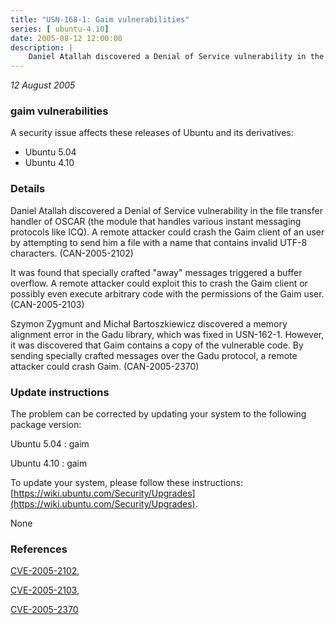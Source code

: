 ```yaml
---
title: "USN-168-1: Gaim vulnerabilities"
series: [ ubuntu-4.10]
date: 2005-08-12 12:00:00
description: |
    Daniel Atallah discovered a Denial of Service vulnerability in the file transfer handler of OSCAR (the module that handles various instant messaging protocols like ICQ). A remote attacker could crash the Gaim client of an user by attempting to send him a file with a name that contains invalid UTF-8 characters. (CAN-2005-2102)
--- 
```

 
 

*12 August 2005*

### gaim vulnerabilities

A security issue affects these releases of Ubuntu and its derivatives:

* Ubuntu 5.04
* Ubuntu 4.10

### Details

Daniel Atallah discovered a Denial of Service vulnerability in the file transfer handler of OSCAR (the module that handles various instant messaging protocols like ICQ). A remote attacker could crash the Gaim client of an user by attempting to send him a file with a name that contains invalid UTF-8 characters. (CAN-2005-2102)

It was found that specially crafted &quot;away&quot; messages triggered a buffer overflow. A remote attacker could exploit this to crash the Gaim client or possibly even execute arbitrary code with the permissions of the Gaim user. (CAN-2005-2103)

Szymon Zygmunt and Michał Bartoszkiewicz discovered a memory alignment error in the Gadu library, which was fixed in USN-162-1. However, it was discovered that Gaim contains a copy of the vulnerable code. By sending specially crafted messages over the Gadu protocol, a remote attacker could crash Gaim. (CAN-2005-2370)

### Update instructions

The problem can be corrected by updating your system to the following package version:

Ubuntu 5.04
 : gaim 

Ubuntu 4.10
 : gaim 

To update your system, please follow these instructions: [https://wiki.ubuntu.com/Security/Upgrades](https://wiki.ubuntu.com/Security/Upgrades).

None

### References

 
 [CVE-2005-2102](http://people.ubuntu.com/~ubuntu-security/cve/CVE-2005-2102), 

 [CVE-2005-2103](http://people.ubuntu.com/~ubuntu-security/cve/CVE-2005-2103), 

 [CVE-2005-2370](http://people.ubuntu.com/~ubuntu-security/cve/CVE-2005-2370)
 

